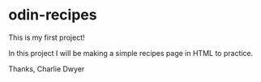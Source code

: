 # odin-recipes
This is my first project!

In this project I will be making a simple recipes page in HTML to practice.

Thanks,
Charlie Dwyer